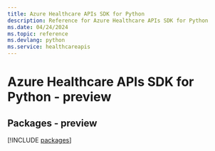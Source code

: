 ```yaml
---
title: Azure Healthcare APIs SDK for Python
description: Reference for Azure Healthcare APIs SDK for Python
ms.date: 04/24/2024
ms.topic: reference
ms.devlang: python
ms.service: healthcareapis
---
```

# Azure Healthcare APIs SDK for Python - preview
## Packages - preview
[!INCLUDE [packages](healthcare-apis-index.md)]